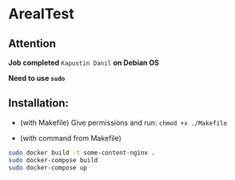 # ArealTest

Attention
-----------

**Job completed** `Kapustin Danil` **on Debian OS**

**Need to use `sudo`**

Installation:
-----------

- (with Makefile)
Give permissions and run: `chmod +x ./Makefile`

- (with command from Makefile)
```bash
sudo docker build -t some-content-nginx .
sudo docker-compose build
sudo docker-compose up
```
